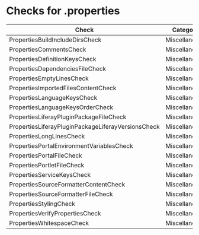 # Checks for .properties

Check | Category | Description
----- | -------- | -----------
PropertiesBuildIncludeDirsCheck | Miscellaneous | |
PropertiesCommentsCheck | Miscellaneous | |
PropertiesDefinitionKeysCheck | Miscellaneous | |
PropertiesDependenciesFileCheck | Miscellaneous | |
PropertiesEmptyLinesCheck | Miscellaneous | |
PropertiesImportedFilesContentCheck | Miscellaneous | |
PropertiesLanguageKeysCheck | Miscellaneous | |
PropertiesLanguageKeysOrderCheck | Miscellaneous | |
PropertiesLiferayPluginPackageFileCheck | Miscellaneous | |
PropertiesLiferayPluginPackageLiferayVersionsCheck | Miscellaneous | |
PropertiesLongLinesCheck | Miscellaneous | |
PropertiesPortalEnvironmentVariablesCheck | Miscellaneous | |
PropertiesPortalFileCheck | Miscellaneous | |
PropertiesPortletFileCheck | Miscellaneous | |
PropertiesServiceKeysCheck | Miscellaneous | |
PropertiesSourceFormatterContentCheck | Miscellaneous | |
PropertiesSourceFormatterFileCheck | Miscellaneous | |
PropertiesStylingCheck | Miscellaneous | |
PropertiesVerifyPropertiesCheck | Miscellaneous | |
PropertiesWhitespaceCheck | Miscellaneous | |